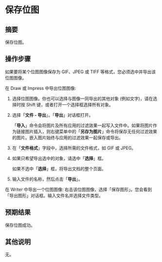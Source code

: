 # 保存位图

## 摘要

保存位图。

## 操作步骤

如果要将某个位图图像保存为 GIF、JPEG 或 TIFF 等格式，您必须选中并导出该位图图像。

在 Draw 或 Impress 中导出位图图像:

1. 选择位图图像。你也可以选择与图像一同导出的其他对象 (例如文字)，请在选择时按 Shift 键，或者打开一个选择框选择所有对象。

2. 选择「**文件 - 导出**」。「**导出**」对话框打开。

   「**导入**」命令会将图片及所有应用的过滤效果一起写入文件中。如果将图片作为链接图片插入，则右键菜单中的「**另存为图片**」命令将保存无任何过滤效果的图片。嵌入图片始终与应用的过滤效果一起保存或导出。

3. 在「**文件格式**」字段中，选择所需的文件格式，如 GIF 或 JPEG。

4. 如果只希望导出选中的对象，请选中「**选择**」框。

   如果不选中「**选择**」框，将导出文档的整个页面。

5. 输入文件的名称，然后点击「**导出**」。

在 Writer 中导出一个位图图像: 右击该位图图像，选择「保存图形」。您会看到「导出图形」对话框。输入文件名并选择文件类型。

## 预期结果

保存位图成功。

## 其他说明

无。
